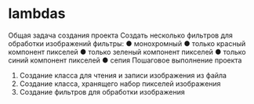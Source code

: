 # lambdas

Общая задача создания проекта
Создать несколько фильтров для обработки изображений
фильтры:
● монохромный
● только красный компонент пикселей
● только зеленый компонент пикселей
● только синий компонент пикселей
● сепия
Пошаговое выполнение проекта
1. Создание класса для чтения и записи изображения из файла
2. Создание класса, хранящего набор пикселей изображения
3. Создание фильтров для обработки изображения

